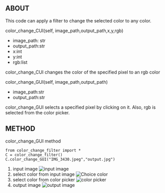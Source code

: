 ## ABOUT
This code can apply a filter to change the selected color to any color.

color_change_CUI(self, image_path,output_path,x,y,rgb)
- image_path: str
- output_path:str
- x:int
- y:int
- rgb:list

color_change_CUI changes the color of the specified pixel to an rgb color

color_change_GUI(self, image_path,output_path)
- image_path:str
- output_path:str

color_change_GUI selects a specified pixel by clicking on it. Also, rgb is selected from the color picker.

## METHOD
color_change_GUI method

```
from color_change_filter import *
C = color_change_filter()
C.color_change_GUI("IMG_3430.jpeg","output.jpg")

```

1. input image
![input image](https://drive.google.com/uc?export=view&id={1_nwdDS7z2xN5Pv4276920SV-g-nFSiHd/view?usp=sharing})
2. select color from input image
![Choice color](https://drive.google.com/uc?export=view&id={1m5X2APSrvFFYXmA_c-vhM_IishERVuyR/view?usp=sharing})
3. select color from color picker
![color picker](https://drive.google.com/uc?export=view&id={12mXDkKKTg0R-gP-eC_zIKIdwZOjJbZ8u/view?usp=sharing})
4. output image
![output image](https://drive.google.com/uc?export=view&id={1dbJIIte8C4Hjbzau6bGbh359qXX7ZiSu/view?usp=sharing})
